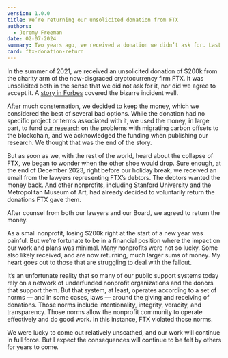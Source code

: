 ```yaml
---
version: 1.0.0
title: We’re returning our unsolicited donation from FTX
authors:
  - Jeremy Freeman
date: 02-07-2024
summary: Two years ago, we received a donation we didn’t ask for. Last month, we were asked to send it back.
card: ftx-donation-return
---
```


In the summer of 2021, we received an unsolicited donation of $200k from the charity arm of the now-disgraced cryptocurrency firm FTX. It was unsolicited both in the sense that we did not ask for it, nor did we agree to accept it. A [story in Forbes](https://www.forbes.com/sites/johnhyatt/2022/11/22/this-climate-change-nonprofit-didnt-ask-for-ftxs-moneybut-got-200000-anyways/) covered the bizarre incident well.

After much consternation, we decided to keep the money, which we considered the best of several bad options. While the donation had no specific project or terms associated with it, we used the money, in large part, to fund [our research](https://carbonplan.org/research/toucan-crypto-offsets) on the problems with migrating carbon offsets to the blockchain, and we acknowledged the funding when publishing our research. We thought that was the end of the story.

But as soon as we, with the rest of the world, heard about the collapse of FTX, we began to wonder when the other shoe would drop. Sure enough, at the end of December 2023, right before our holiday break, we received an email from the lawyers representing FTX’s debtors. The debtors wanted the money back. And other nonprofits, including Stanford University and the Metropolitan Museum of Art, had already decided to voluntarily return the donations FTX gave them.

After counsel from both our lawyers and our Board, we agreed to return the money.

As a small nonprofit, losing $200k right at the start of a new year was painful. But we’re fortunate to be in a financial position where the impact on our work and plans was minimal. Many nonprofits were not so lucky. Some also likely received, and are now returning, much larger sums of money. My heart goes out to those that are struggling to deal with the fallout.

It’s an unfortunate reality that so many of our public support systems today rely on a network of underfunded nonprofit organizations and the donors that support them. But that system, at least, operates according to a set of norms — and in some cases, laws — around the giving and receiving of donations. Those norms include intentionality, integrity, veracity, and transparency. Those norms allow the nonprofit community to operate effectively and do good work. In this instance, FTX violated those norms.

We were lucky to come out relatively unscathed, and our work will continue in full force. But I expect the consequences will continue to be felt by others for years to come.
